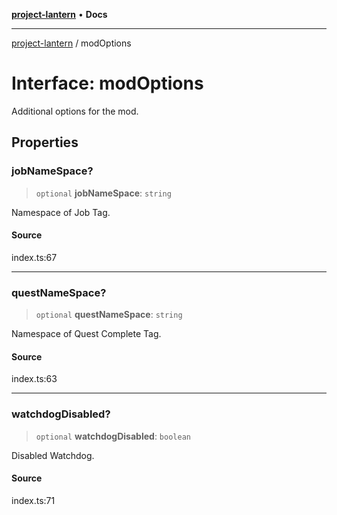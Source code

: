 [**project-lantern**](../README.md) • **Docs**

***

[project-lantern](../globals.md) / modOptions

# Interface: modOptions

Additional options for the mod.

## Properties

### jobNameSpace?

> `optional` **jobNameSpace**: `string`

Namespace of Job Tag.

#### Source

index.ts:67

***

### questNameSpace?

> `optional` **questNameSpace**: `string`

Namespace of Quest Complete Tag.

#### Source

index.ts:63

***

### watchdogDisabled?

> `optional` **watchdogDisabled**: `boolean`

Disabled Watchdog.

#### Source

index.ts:71
